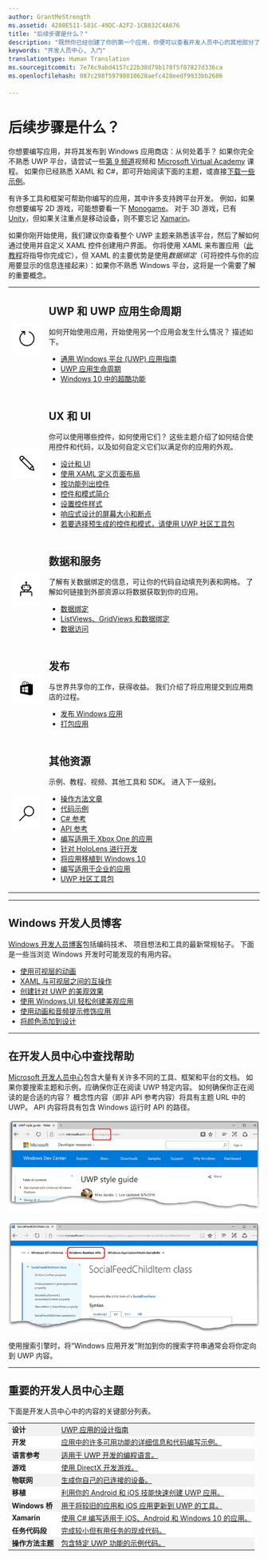 ```yaml
---
author: GrantMeStrength
ms.assetid: 4288E511-581C-49DC-A2F2-1CB832C4A676
title: "后续步骤是什么？"
description: "既然你已经创建了你的第一个应用，你便可以查看开发人员中心的其他部分了。 以下是它所包含的其他部分的简介。&quot;"
keywords: "开发人员中心, 入门"
translationtype: Human Translation
ms.sourcegitcommit: 7e76c9abd4157c22b38d79b178f5f07827d336ca
ms.openlocfilehash: 087c298f59798010628aefc428eedf9933bb2686

---
```


<link rel="stylesheet" href="https://az835927.vo.msecnd.net/sites/uwp/Resources/css/custom.css">

# <a name="whats-next"></a>后续步骤是什么？

你想要编写应用，并将其发布到 Windows 应用商店：从何处着手？ 如果你完全不熟悉 UWP 平台，请尝试一些<a href="https://channel9.msdn.com/">第 9 频道</a>视频和 <a href="https://www.microsoftvirtualacademy.com">Microsoft Virtual Academy</a> 课程。 如果你已经熟悉 XAML 和 C#，即可开始阅读下面的主题，或直接[下载一些示例](https://msdn.microsoft.com/windows/uwp/get-started/get-uwp-app-samples)。

有许多工具和框架可帮助你编写的应用，其中许多支持跨平台开发。 例如，如果你想要编写 2D 游戏，可能想要看一下 <a href="http://www.monogame.net">Monogame</a>。 对于 3D 游戏，已有 <a href="http://www.unity3d.com">Unity</a>，但如果关注重点是移动设备，则不要忘记 <a href="http://www.xamarin.com">Xamarin</a>。

如果你刚开始使用，我们建议你查看整个 UWP 主题来熟悉该平台，然后了解如何通过使用并自定义 XAML 控件创建用户界面。 你将使用 XAML 来布置应用（[此教程](../layout/grid-tutorial.md)将指导你完成它），但 XAML 的主要优势是使用*数据绑定*（可将控件与你的应用要显示的信息连接起来）：如果你不熟悉 Windows 平台，这将是一个需要了解的重要概念。 
<table class="wdg-noborder">
<tr>
 <td width=60><img src="images/icon3.png" width=64></td>
    <td><h2>UWP 和 UWP 应用生命周期</h2><p>如何开始使用应用，开始使用另一个应用会发生什么情况？ 描述如下。</p> <ul>
    <li><a href="https://msdn.microsoft.com/windows/uwp/get-started/universal-application-platform-guide">通用 Windows 平台 (UWP) 应用指南</a></li>
    <li><a href="https://msdn.microsoft.com/windows/uwp/launch-resume/app-lifecycle">UWP 应用生命周期</a></li>
    <li><a href="https://developer.microsoft.com/windows/windows-10-for-developers">Windows 10 中的超酷功能</a></ul></td>  
</tr>
<tr>
 <td width=60><img src="images/icon7.png" width=64></td>
    <td><h2>UX 和 UI</h2><p>你可以使用哪些控件，如何使用它们？ 这些主题介绍了如何结合使用控件和代码，以及如何自定义它们以满足你的应用的外观。</p> <ul>
    <li><a href="https://developer.microsoft.com/windows/design">设计和 UI</a></li>
    <li><a href="https://msdn.microsoft.com/windows/uwp/layout/layouts-with-xaml">使用 XAML 定义页面布局</a></li>
    <li><a href="https://msdn.microsoft.com/windows/uwp/controls-and-patterns/controls-by-function">按功能列出控件</a></li>
      <li><a href="https://msdn.microsoft.com/windows/uwp/controls-and-patterns/controls-and-events-intro">控件和模式简介</a></li>
     <li><a href="https://msdn.microsoft.com/windows/uwp/controls-and-patterns/styling-controls">设置控件样式</a></li>
      <li><a href="https://msdn.microsoft.com/windows/uwp/layout/screen-sizes-and-breakpoints-for-responsive-design">响应式设计的屏幕大小和断点</a></li>
      <li><a href="https://developer.microsoft.com/windows/projects/campaigns/welcome-toolbox">若要选择预生成的控件和模式，请使用 UWP 社区工具包</a></li>
    </ul></td>  
</tr>
<tr>
 <td width=60><img src="images/icon6.png" width=64></td>
    <td><h2>数据和服务</h2><p>了解有关数据绑定的信息，可让你的代码自动填充列表和网格。 了解如何链接到外部资源以将数据获取到你的应用。</p> <ul>
    <li><a href="https://msdn.microsoft.com/windows/uwp/data-binding/index">数据绑定</a></li>
    <li><a href="https://msdn.microsoft.com/windows/uwp/controls-and-patterns/listview-and-gridview">ListViews、GridViews 和数据绑定</a></li>
     <li><a href="https://msdn.microsoft.com/windows/uwp/data-access/index">数据访问</a></li>
    </ul></td>  
</tr>
<tr>
 <td width=60><img src="images/icon4.png" width=64></td>
    <td><h2>发布</h2><p>与世界共享你的工作，获得收益。 我们介绍了将应用提交到应用商店的过程。</p> <ul>
    <li><a href="https://msdn.microsoft.com/windows/uwp/publish/index">发布 Windows 应用</a></li>
    <li><a href="https://msdn.microsoft.com/windows/uwp/packaging/index">打包应用</a></li>
    </ul></td>  
</tr>
<tr>
 <td width=60><img src="images/icon2.png" width=64></td>
    <td><h2>其他资源</h2><p>示例、教程、视频、其他工具和 SDK。 进入下一级别。</p>
    <ul>
    <li><a href="https://developer.microsoft.com/windows/develop">操作方法文章</a></li>
    <li><a href="https://developer.microsoft.com/windows/samples">代码示例</a></li>
    <li><a href="https://msdn.microsoft.com/library/618ayhy6(VS.110).aspx">C# 参考</a></li>
    <li><a href="https://msdn.microsoft.com/library/windows/apps/bg124285.aspx">API 参考</a></li>
     <li><a href="https://msdn.microsoft.com/windows/uwp/xbox-apps/index">编写适用于 Xbox One 的应用</a></li>
     <li><a href="https://www.microsoft.com/microsoft-hololens/developers">针对 HoloLens 进行开发</a></li>
     <li><a href="https://msdn.microsoft.com/windows/uwp/porting/index">将应用移植到 Windows 10</a></li>
      <li><a href="https://msdn.microsoft.com/windows/uwp/enterprise/index">编写适用于企业的应用</a></li>
      <li><a href="https://blogs.windows.com/buildingapps/2016/08/17/introducing-the-uwp-community-toolkit/#D1IfVxCZMQGZqlc7.97">UWP 社区工具包</a></li>
    </ul>
    </td>  
</tr>
</table>

<hr>

## <a name="windows-developer-blog"></a>Windows 开发人员博客

[Windows 开发人员博客](https://blogs.windows.com/buildingapps)包括编码技术、 项目想法和工具的最新常规帖子。 下面是一些当浏览 Windows 开发时可能发现的有用内容。

* [使用可视层的动画](https://blogs.windows.com/buildingapps/2016/09/16/animations-with-the-visual-layer/#JM2XkQcL7MRSXe3X.97)
* [XAML 与可视层之间的互操作](https://blogs.windows.com/buildingapps/2016/08/26/interop-between-xaml-and-the-visual-layer/#ue6O7MWpqrVFE81K.97)
* [创建针对 UWP 的美观效果](https://blogs.windows.com/buildingapps/2016/09/12/creating-beautiful-effects-for-uwp/#85jsfw6PFXX825rR.97)
* [使用 Windows.UI 轻松创建美观应用](https://blogs.windows.com/buildingapps/2016/08/23/beautiful-apps-made-possible-and-easy-with-windows-ui/#GBREkRSBwsRvi2uL.97)
* [使用动画和音频提示修饰应用](https://blogs.windows.com/buildingapps/2016/08/09/polishing-your-app-with-animations-and-audio-cues/#hziKxt2xPwUE1oqU.97) 
* [将颜色添加到设计](https://blogs.windows.com/buildingapps/2016/07/28/adding-color-to-your-design/#HcPqMlfPsuKETOIo.97)

<hr>

## <a name="finding-help-in-the-dev-center"></a>在开发人员中心中查找帮助

[Microsoft 开发人员中心](http://devcenter.microsoft.com)包含大量有关许多不同的工具、框架和平台的文档。 如果你要搜索主题和示例，应确保你正在阅读 UWP 特定内容。 如何确保你正在阅读的是合适的内容？
概念性内容（即非 API 参考内容）将具有主题 URL 中的 UWP。 API 内容将具有包含 Windows 运行时 API 的路径。 

![示例 UWP 概念性主题](images/devcenter-topic2.png)

![示例 UWP 参考主题](images/devcenter-topic1.png)

使用搜索引擎时，将“Windows 应用开发”附加到你的搜索字符串通常会将你定向到 UWP 内容。


<hr>


## <a name="important-dev-center-topics"></a>重要的开发人员中心主题

下面是开发人员中心中的内容的关键部分列表。 


<table style="width:100%">
<colgroup>
<col width="20%" />
<col width="80%" />
</colgroup>


<tbody>

<tr class="even" style="background-color: #f2f2f2">
<td align="left"><strong>设计</strong></td>
<td align="left"><a href="http://go.microsoft.com/fwlink/p/?LinkId=533896">UWP 应用的设计指南</a></td>
</tr>


<tr class="odd" style="background-color: #ffffff">
<td align="left"><strong>开发</strong></td>
<td align="left"><a href="http://go.microsoft.com/fwlink/p/?LinkId=529575">应用中的许多可用功能的详细信息和代码编写示例。</a></td>
</tr>
<tr class="even" style="background-color: #f2f2f2">
<td align="left"><strong>语言参考</strong></td>
<td align="left"><a href="https://msdn.microsoft.com/library/windows/apps/bg124285.aspx">适用于 UWP 开发的编程语言。</a></td>
</tr>
<tr class="odd" style="background-color: #ffffff">
<td align="left"><strong>游戏</strong></td>
<td align="left"><a href="http://go.microsoft.com/fwlink/p/?LinkId=534184">使用 DirectX 开发游戏。</a></td>
</tr>
<tr class="even" style="background-color: #f2f2f2">
<td align="left"><strong>物联网</strong></td>
<td align="left"><a href="http://go.microsoft.com/fwlink/p/?LinkId=534186">生成你自己的已连接的设备。</a></td>
</tr>
<tr class="odd" style="background-color: #ffffff">
<td align="left"><strong>移植</strong></td>
<td align="left"><a href="https://msdn.microsoft.com/library/windows/apps/Mt238321">利用你的 Android 和 iOS 技能快速创建 UWP 应用。</a></td>
</tr>
<tr class="odd" style="background-color: #f2f2f2">
<td align="left"><strong>Windows 桥</strong></td>
<td align="left"><a href="https://developer.microsoft.com/windows/bridges">用于将较旧的应用和 iOS 应用更新到 UWP 的工具。</a></td>
</tr>
<tr class="odd" style="background-color: #ffffff">
<td align="left"><strong>Xamarin</strong></td>
<td align="left"><a href="https://www.xamarin.com">使用 C# 编写适用于 iOS、Android 和 Windows 10 的应用。</a></td>
</tr>
<tr class="odd" style="background-color: #ffffff">
<td align="left"><strong>任务代码段</strong></td>
<td align="left"><a href="https://github.com/Microsoft/Windows-task-snippets">完成较小但有用任务的现成代码。</a></td>
</tr>
<tr class="odd" style="background-color: #f2f2f2">
<td align="left"><strong>操作方法主题</strong></td>
<td align="left"><a href="https://developer.microsoft.com/windows/develop">包含特定 UWP 功能的示例代码。</a></td>
</tr>
</table>









<!--HONumber=Dec16_HO1-->


